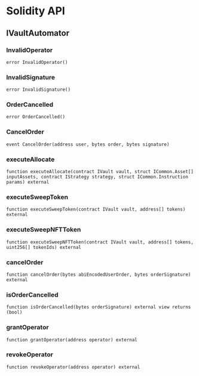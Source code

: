 # Solidity API

## IVaultAutomator

### InvalidOperator

```solidity
error InvalidOperator()
```

### InvalidSignature

```solidity
error InvalidSignature()
```

### OrderCancelled

```solidity
error OrderCancelled()
```

### CancelOrder

```solidity
event CancelOrder(address user, bytes order, bytes signature)
```

### executeAllocate

```solidity
function executeAllocate(contract IVault vault, struct ICommon.Asset[] inputAssets, contract IStrategy strategy, struct ICommon.Instruction params) external
```

### executeSweepToken

```solidity
function executeSweepToken(contract IVault vault, address[] tokens) external
```

### executeSweepNFTToken

```solidity
function executeSweepNFTToken(contract IVault vault, address[] tokens, uint256[] tokenIds) external
```

### cancelOrder

```solidity
function cancelOrder(bytes abiEncodedUserOrder, bytes orderSignature) external
```

### isOrderCancelled

```solidity
function isOrderCancelled(bytes orderSignature) external view returns (bool)
```

### grantOperator

```solidity
function grantOperator(address operator) external
```

### revokeOperator

```solidity
function revokeOperator(address operator) external
```

